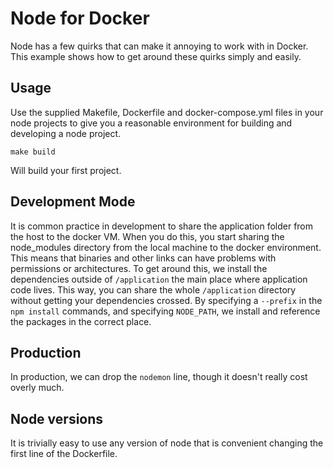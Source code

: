 # Node for Docker

Node has a few quirks that can make it annoying to work with in
Docker.  This example shows how to get around these quirks simply and
easily.

## Usage

Use the supplied Makefile, Dockerfile and docker-compose.yml files in
your node projects to give you a reasonable environment for building
and developing a node project.

```
make build
```

Will build your first project.

## Development Mode

It is common practice in development to share the application folder
from the host to the docker VM.  When you do this, you start sharing
the node_modules directory from the local machine to the docker
environment.  This means that binaries and other links can have
problems with permissions or architectures.  To get around this, we
install the dependencies outside of `/application` the main place
where application code lives.  This way, you can share the whole
`/application` directory without getting your dependencies crossed.
By specifying a `--prefix` in the `npm install` commands, and
specifying `NODE_PATH`, we install and reference the packages in the
correct place.

## Production

In production, we can drop the `nodemon` line, though it doesn't
really cost overly much.

## Node versions

It is trivially easy to use any version of node that is convenient
changing the first line of the Dockerfile.
